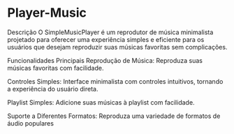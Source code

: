 # Player-Music

Descrição
O SimpleMusicPlayer é um reprodutor de música minimalista projetado para oferecer uma experiência simples e eficiente para os usuários que desejam reproduzir suas músicas favoritas sem complicações.

Funcionalidades Principais
Reprodução de Música: Reproduza suas músicas favoritas com facilidade.

Controles Simples: Interface minimalista com controles intuitivos, tornando a experiência do usuário direta.

Playlist Simples: Adicione suas músicas à playlist com facilidade.

Suporte a Diferentes Formatos: Reproduza uma variedade de formatos de áudio populares
